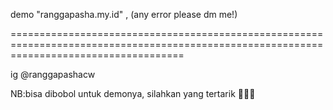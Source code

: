 demo "ranggapasha.my.id" , (any error please dm me!)



==========================================================================================================================================

 ig @ranggapashacw


 NB:bisa dibobol untuk demonya, silahkan yang tertarik 👀👀👀
